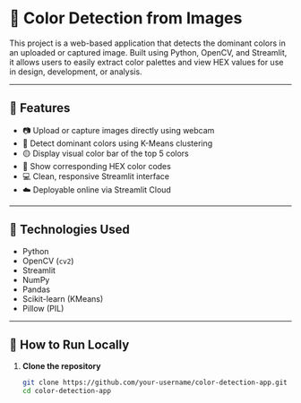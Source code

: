# 🎨 Color Detection from Images

This project is a web-based application that detects the dominant colors in an uploaded or captured image. Built using Python, OpenCV, and Streamlit, it allows users to easily extract color palettes and view HEX values for use in design, development, or analysis.

---

## 📌 Features

- 📷 Upload or capture images directly using webcam
- 🎯 Detect dominant colors using K-Means clustering
- 🟡 Display visual color bar of the top 5 colors
- 🧾 Show corresponding HEX color codes
- 💻 Clean, responsive Streamlit interface
- ☁️ Deployable online via Streamlit Cloud

---

## 🧰 Technologies Used

- Python
- OpenCV (`cv2`)
- Streamlit
- NumPy
- Pandas
- Scikit-learn (KMeans)
- Pillow (PIL)

---

## 🚀 How to Run Locally

1. **Clone the repository**
   ```bash
   git clone https://github.com/your-username/color-detection-app.git
   cd color-detection-app
